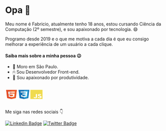 # Opa 👋

Meu nome é Fabricio, atualmente tenho 18 anos, estou cursando Ciência da Computação (2º semestre), e sou apaixonado por tecnologia. 😄

Programo desde 2019 e o que me motiva a cada dia é que eu consigo melhorar a experiência de um usuário a cada clique.


#### Saiba mais sobre a minha pessoa 😉

- 📍 Moro em São Paulo.
- 🖱 Sou Desenvolvedor Front-end.
- 🚀 Sou apaixonado por produtividade.

<br><img align="center" alt="Fab-HTML" height="30" width="40" src="https://raw.githubusercontent.com/devicons/devicon/master/icons/html5/html5-original.svg"><img align="center" alt="Fab-CSS" height="30" width="40" src="https://raw.githubusercontent.com/devicons/devicon/master/icons/css3/css3-original.svg"><img align="center" alt="Fab-Js" height="30" width="40" src="https://raw.githubusercontent.com/devicons/devicon/master/icons/javascript/javascript-plain.svg">

<br>Me siga nas redes sociais 👇



 [![Linkedin Badge](https://img.shields.io/badge/-LinkedIn-blue?style=flat-square&logo=Linkedin&logoColor=white&link=https://www.linkedin.com/in/Fabxzl)](https://www.linkedin.com/in/Fabxzl) [![Twitter Badge](https://img.shields.io/badge/-Twitter-00acee?style=flat-square&labelColor=00acee&logo=twitter&logoColor=white&link=https://twitter.com/Fabxzl)](https://twitter.com/Fabxzl_) 
